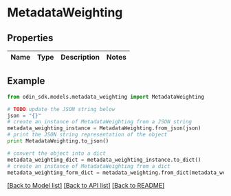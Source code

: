 # MetadataWeighting


## Properties

Name | Type | Description | Notes
------------ | ------------- | ------------- | -------------

## Example

```python
from odin_sdk.models.metadata_weighting import MetadataWeighting

# TODO update the JSON string below
json = "{}"
# create an instance of MetadataWeighting from a JSON string
metadata_weighting_instance = MetadataWeighting.from_json(json)
# print the JSON string representation of the object
print MetadataWeighting.to_json()

# convert the object into a dict
metadata_weighting_dict = metadata_weighting_instance.to_dict()
# create an instance of MetadataWeighting from a dict
metadata_weighting_form_dict = metadata_weighting.from_dict(metadata_weighting_dict)
```
[[Back to Model list]](../README.md#documentation-for-models) [[Back to API list]](../README.md#documentation-for-api-endpoints) [[Back to README]](../README.md)


